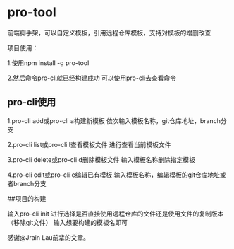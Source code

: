 # pro-tool
前端脚手架，可以自定义模板，引用远程仓库模板，支持对模板的增删改查

项目使用：

1.使用npm install -g pro-tool

2.然后命令pro-cli就已经构建成功
可以使用pro-cli去查看命令

## pro-cli使用

1.pro-cli add或pro-cli a构建新模板
依次输入模板名称，git仓库地址，branch分支

2.pro-cli list或pro-cli l查看模板文件
进行查看当前模板文件

3.pro-cli delete或pro-cli d删除模板文件
输入模板名称删除指定模板

4.pro-cli edit或pro-cli e编辑已有模板
输入模板名称，编辑模板的git仓库地址或者branch分支

##项目的构建

输入pro-cli init
进行选择是否直接使用远程仓库的文件还是使用文件的复制版本（移除git文件）
输入想要构建的模板名即可



  
   
   

感谢@Jrain Lau前辈的文章。
